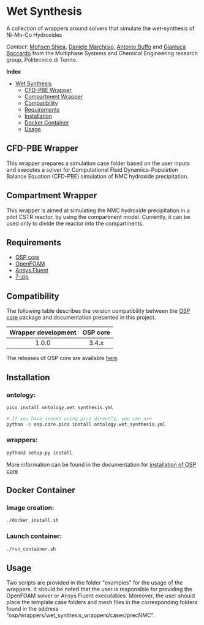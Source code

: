 # Wet Synthesis
A collection of wrappers around solvers that simulate the wet-synthesis of Ni-Mn-Co Hydroxides 

*Contact*: [Mohsen Shiea](mailto:mohsen.shiea@polito.it), 
[Daniele Marchisio](mailto:daniele.marchisio@polito.it), 
[Antonio Buffo](mailto:antonio.buffo@polito.it) and 
[Gianluca Boccardo](mailto:gianluca.boccardo@polito.it) from the 
Multiphase Systems and Chemical Engineering research group, Politecnico di Torino.

**Index**
- [Wet Synthesis](#Wet-Synthesis)
  - [CFD-PBE Wrapper](#CFD-PBE-Wrapper)
  - [Compartment Wrapper](#Compartment-Wrapper)
  - [Compatibility](#Compatibility)
  - [Requirements](#Requirements)
  - [Installation](#Installation)
  - [Docker Container](#Docker-Container)
  - [Usage](#Usage)

## CFD-PBE Wrapper
This wrapper prepares a simulation case folder based on the user inputs and executes a solver for Computational Fluid Dynamics-Population Balance Equation (CFD-PBE) simulation of NMC hydroxide precipitation. 
## Compartment Wrapper
This wrapper is aimed at simulating the NMC hydroxide precipitation in a pilot CSTR reactor, by using the compartment model. Currently, it can be used only to divide the reactor into the compartments.

## Requirements
- [OSP core](https://github.com/simphony/osp-core)
- [OpenFOAM](https://openfoam.org/)
- [Ansys Fluent](https://www.ansys.com/products/fluids/ansys-fluent)
- [7-zip](https://www.7-zip.org/)

## Compatibility

The following table describes the version compatibility between the [OSP core](https://github.com/simphony/osp-core) package and documentation presented in this project.

| __Wrapper development__ | __OSP core__ |
|:-----------------------:|:------------:|
|          1.0.0          |     3.4.x    |

The releases of OSP core are available [here](https://github.com/simphony/osp-core).

## Installation
### ontology:
```sh
pico install ontology.wet_synthesis.yml

# If you have issues using pico directly, you can use
python -m osp.core.pico install ontology.wet_synthesis.yml
```
### wrappers:
```sh
python3 setup.py install
```
More information can be found in the documentation for [installation of OSP core](https://simphony.readthedocs.io/en/latest/installation.html)

## Docker Container
### Image creation:
```sh
./docker_install.sh
```
### Launch container:
```sh
./run_container.sh
```

## Usage
Two scripts are provided in the folder "examples" for the usage of the wrappers. It should be noted that the user is responsible for providing the OpenFOAM solver or Ansys Fluent executables. Moreover, the user should place the template case folders and mesh files in the corresponding folders found in the address "osp/wrappers/wet_synthesis_wrappers/cases/precNMC".
